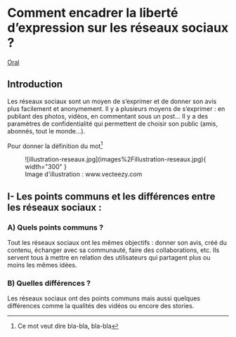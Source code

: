 # Comment encadrer la liberté d’expression sur les réseaux sociaux ?

[Oral](https://github.com/kangapi/EMC/raw/main/Quenouille.odp)

## Introduction

Les réseaux sociaux sont un moyen de s’exprimer et de donner son avis plus facilement et anonymement.
Il y a plusieurs moyens de s’exprimer : en publiant des photos, vidéos, en commentant sous un post…
Il y a des paramètres de confidentialité qui permettent de choisir son public (amis, abonnés, tout le monde…).

Pour donner la définition du mot[^1]

[^1]: Ce mot veut dire bla-bla, bla-bla

<figure markdown>
  ![illustration-reseaux.jpg](images%2Fillustration-reseaux.jpg){ width="300" }
  <figcaption>Image d'illustration : www.vecteezy.com</figcaption>
</figure>

## I- Les points communs et les différences entre les réseaux sociaux :

### A) Quels points communs ?

Tout les réseaux sociaux ont les mêmes objectifs : donner son avis, créé du contenu, échanger avec sa communauté, faire des collaborations, etc.
Ils servent tous à mettre en relation des utilisateurs qui partagent plus ou moins les mêmes idées.

### B) Quelles différences ?

Les réseaux sociaux ont des points communs mais aussi quelques différences comme la qualités des vidéos ou encore des stories.
